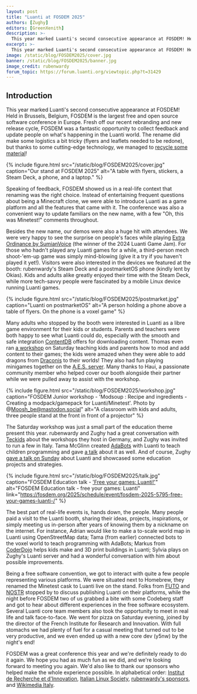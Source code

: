 ```yaml
---
layout: post
title: "Luanti at FOSDEM 2025"
authors: [Zughy]
editors: [GreenXenith]
description: >-
  This year marked Luanti's second consecutive appearance at FOSDEM! Held in Brussels, Belgium, FOSDEM is the largest free and open source software conference in Europe. Fresh off our recent rebranding and new release cycle, FOSDEM was a fantastic opportunity to collect feedback and update people on what's happening in the Luanti world.
excerpt: >-
  This year marked Luanti's second consecutive appearance at FOSDEM! Held in Brussels, Belgium, FOSDEM is the largest free and open source software conference in Europe. Fresh off our recent rebranding and new release cycle, FOSDEM was a fantastic opportunity to collect feedback and update people on what's happening in the Luanti world.
image: /static/blog/FOSDEM2025/cover.jpg
banner: /static/blog/FOSDEM2025/banner.jpg
image_credit: rubenwardy
forum_topic: https://forum.luanti.org/viewtopic.php?t=31429
---
```


<h2 class="sr-only">Introduction</h2>

This year marked Luanti's second consecutive appearance at FOSDEM! Held in
Brussels, Belgium, FOSDEM is the largest free and open source software
conference in Europe. Fresh off our recent rebranding and new release cycle,
FOSDEM was a fantastic opportunity to collect feedback and update people on
what's happening in the Luanti world. The rename did make some logistics a bit
tricky (flyers and leaflets needed to be redone), but thanks to some
cutting-edge technology, we managed to [recycle some
material](https://fosstodon.org/@Luanti/113930126809143002)!

{% include figure.html src="/static/blog/FOSDEM2025/cover.jpg" caption="Our stand at FOSDEM 2025" alt="A table with flyers, stickers, a Steam Deck, a phone, and a laptop." %}

Speaking of feedback, FOSDEM showed us in a real-life context that renaming was
the right choice. Instead of entertaining frequent questions about being a
Minecraft clone, we were able to introduce Luanti as a game platform and all the
features that came with it. The conference was also a convenient way to update
familiars on the new name, with a few "Oh, this was Minetest!" comments
throughout.

Besides the new name, our demos were also a huge hit with attendees. We were
very happy to see the surprise on people's faces while playing
[Extra Ordinance by SumianVoice](https://content.luanti.org/packages/Sumianvoice/extra_ordinance/)
(the winner of the 2024 Luanti Game Jam). For those who hadn't played any Luanti
games for a while, a third-person mech shoot-'em-up game was simply mind-blowing
(give it a try if you haven't played it yet!). Visitors were also interested in
the devices we featured at the booth: rubenwardy's Steam Deck and a postmarketOS
phone (kindly lent by Okias). Kids and adults alike greatly enjoyed their time
with the Steam Deck, while more tech-savvy people were fascinated by a mobile
Linux device running Luanti games.

{% include figure.html src="/static/blog/FOSDEM2025/postmarket.jpg" caption="Luanti on postmarketOS" alt="A person holding a phone above a table of flyers. On the phone is a voxel game" %}

Many adults who stopped by the booth were interested in Luanti as a libre game
environment for their kids or students. Parents and teachers were both happy to
see what Luanti could do, especially with the smooth and safe integration
[ContentDB](https://content.luanti.org/) offers for downloading content. Thomas
even ran
[a workshop](https://fosdem.org/2025/schedule/event/fosdem-2025-6279-modsoup-recipe-and-ingredients-creating-a-modpack-gamepack-for-luanti-minetest/)
on Saturday teaching kids and parents how to mod and add content to their games;
the kids were amazed when they were able to add dragons from
[Draconis](https://content.luanti.org/packages/ElCeejo/draconis/) to their
worlds! They also had fun playing minigames together on the
[A.E.S. server](https://aes.land/en). Many thanks to Haui, a passionate
community member who helped cover our booth alongside their partner while we
were pulled away to assist with the workshop.

{% include figure.html src="/static/blog/FOSDEM2025/workshop.jpg" caption="FOSDEM Junior workshop - 'Modsoup : Recipe and ingredients - Creating a modpack/gamepack for Luanti/Minetest'. Photo by @Moosh_be@mastodon.social" alt="A classroom with kids and adults, three people stand at the front in front of a projector" %}

The Saturday workshop was just a small part of the education theme present this
year. rubenwardy and Zughy had a great conversation with
[Teckids](https://teckids.org/en/) about the workshops they host in Germany, and
Zughy was invited to run a few in Italy. Tama McGlinn created
[AdaBots](https://adabots.net/) with Luanti to teach children programming and
gave
[a talk](https://fosdem.org/2025/schedule/event/fosdem-2025-5851-adabots-programmable-minetest-bots/)
about it as well. And of course, Zughy
[gave a talk on Sunday](https://fosdem.org/2025/schedule/event/fosdem-2025-5795-free-your-games-luanti-/)
about Luanti and showcased some education projects and strategies.

{% include figure.html src="/static/blog/FOSDEM2025/talk.jpg" caption="FOSDEM Education talk - <a href='https://fosdem.org/2025/schedule/event/fosdem-2025-5795-free-your-games-luanti-/'>'Free your games: Luanti!'</a>" alt="FOSDEM Education talk - free your games: Luanti" link="https://fosdem.org/2025/schedule/event/fosdem-2025-5795-free-your-games-luanti-/" %}

The best part of real-life events is, hands down, the people. Many people paid a
visit to the Luanti booth, sharing their ideas, projects, inspirations, or
simply meeting us in-person after years of knowing them by a nickname on the
internet. For instance, Adrian would like to make a to-scale world map in Luanti
using OpenStreetMap data; Tama (from earlier) connected bots to the voxel world
to teach programming with AdaBots; Markus from
[CoderDojo](https://codeclub.org/en/coderdojo-community) helps kids make and 3D
print buildings in Luanti; Sylvia plays on Zughy's Luanti server and had a
wonderful conversation with him about possible improvements.

Being a free software convention, we got to interact with quite a few people
representing various platforms. We were situated next to Homebrew, they renamed
the Minetest cask to Luanti live on the stand. Folks from
[FUTO](https://www.futo.org/) and [NOSTR](https://nostr.com/) stopped by to
discuss publishing Luanti on their platforms, while the night before FOSDEM two
of us grabbed a bite with some Codeberg staff and got to hear about different
experiences in the free software ecosystem. Several Luanti core team members
also took the opportunity to meet in real life and talk face-to-face. We went
for pizza on Saturday evening, joined by the director of the French Institute
for Research and Innovation. With full stomachs we had plenty of fuel for a
casual meeting that turned out to be very productive, and we even ended up with
a new core dev (y5nw) by the night's end!

FOSDEM was a great conference this year and we're definitely ready to do it
again. We hope you had as much fun as we did, and we're looking forward to
meeting you again. We'd also like to thank our sponsors who helped make the
whole experience possible. In alphabetical order:
[Institut de Recherche et d'Innovation](https://www.iri.centrepompidou.fr/?lang=en_us),
[Italian Linux Society](https://www.ils.org/),
[rubenwardy's sponsors](https://rubenwardy.com/donate/),
and [Wikimedia Italy](https://www.wikimedia.it/).
